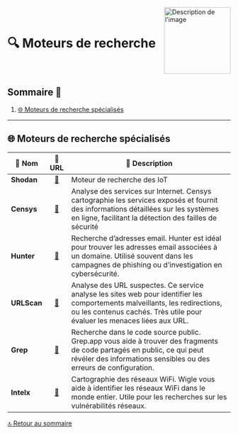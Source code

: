 <div style="display: flex; align-items: center; justify-content: space-between;">
  <h1>🔍 Moteurs de recherche</h1>
  <img src="Img/switchtoopen1.png" alt="Description de l'image" width="150" height="150">
</div>

## Sommaire 📖 <a id="sommaire"></a>
1. [🌐 Moteurs de recherche spécialisés](#moteurs-specialises)

---

## 🌐 Moteurs de recherche spécialisés <a id="moteurs-specialises"></a>

| 🌟 **Nom** | 🔗 **URL** | 📝 **Description** |
|---|---|---|
| **Shodan** | <div align="center"><a href="https://www.shodan.io/">🔗</a></div> | Moteur de recherche des IoT |
| **Censys** | <div align="center"><a href="https://search.censys.io/">🔗</a></div> | Analyse des services sur Internet. Censys cartographie les services exposés et fournit des informations détaillées sur les systèmes en ligne, facilitant la détection des failles de sécurité |
| **Hunter** | <div align="center"><a href="https://hunter.io/">🔗</a></div> | Recherche d’adresses email. Hunter est idéal pour trouver les adresses email associées à un domaine. Utilisé souvent dans les campagnes de phishing ou d’investigation en cybersécurité. |
| **URLScan** | <div align="center"><a href="https://urlscan.io/">🔗</a></div> | Analyse des URL suspectes. Ce service analyse les sites web pour identifier les comportements malveillants, les redirections, ou les contenus cachés. Très utile pour évaluer les menaces liées aux URL. |
| **Grep** | <div align="center"><a href="https://grep.app/">🔗</a></div> | Recherche dans le code source public. Grep.app vous aide à trouver des fragments de code partagés en public, ce qui peut révéler des informations sensibles ou des erreurs de configuration. |
| **Intelx** | <div align="center"><a href="http://intelx.io/">🔗</a></div> | Cartographie des réseaux WiFi. Wigle vous aide à identifier les réseaux WiFi dans le monde entier. Utile pour les recherches sur les vulnérabilités réseaux. |

[🔝 Retour au sommaire](#sommaire)
